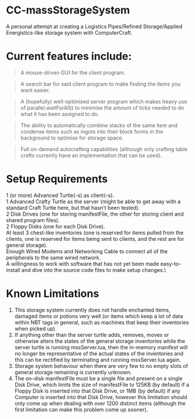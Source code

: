 # CC-massStorageSystem
A personal attempt at creating a Logistics Pipes/Refined Storage/Applied Energistics-like storage system with ComputerCraft.

# Current features include:
>A mouse-driven GUI for the client program.

>A search bar for said client program to make finding the items you want easier.

>A (hopefully) well-optimised server program which makes heavy use of parallel.waitForAll() to minimise the amount of ticks needed to do what it has been assigned to do.

>The ability to automatically combine stacks of the same item and condense items such as ingots into their block forms in the background to optimise for storage space.

>Full on-demand autocrafting capabilities (although only crafting table crafts currently have an implementation that can be used).

# Setup Requirements
1 (or more) Advanced Turtle(-s) as client(-s).\
1 Advanced Crafty Turtle as the server (might be able to get away with a standard Craft Turtle here, but that hasn't been tested).\
2 Disk Drives (one for storing manifestFile, the other for storing client and shared program files).\
2 Floppy Disks (one for each Disk Drive).\
At least 3 chest-like inventories (one is reserved for items pulled from the clients, one is reserved for items being sent to clients, and the rest are for general storage).\
Enough Wired Modems and Networking Cable to connect all of the peripherals to the same wired network.\
A willingness to work with software that has not yet been made easy-to-install and dive into the source code files to make setup changes.\

# Known Limitations
1. This storage system currently does not handle enchanted items, damaged items or potions very well (or items which keep a lot of data within NBT tags in general, such as machines that keep their inventories when picked up).
2. If anything other than the server turtle adds, removes, moves or otherwise alters the states of the general storage inventories while the server turtle is running mssServer.lua, then the in-memory manifest will no longer be representative of the actual states of the inventories and this can be rectified by terminating and running mssServer.lua again.
3. Storage system behaviour when there are very few to no empty slots of general storage remaining is currently unknown.
4. The on-disk manifestFile must be a single file and present on a single Disk Drive, which limits the size of manifestFile to 125KB (by default) if a Floppy Disk is inserted into that Disk Drive, or 1MB (by default) if any Computer is inserted into that Disk Drive, however this limitation should only come up when dealing with over 1200 distinct items (although the first limitation can make this problem come up sooner).
